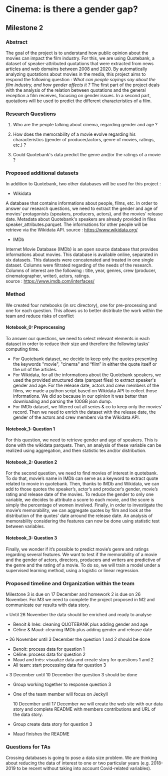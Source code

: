 # Cinema: is there a gender gap?
## Milestone 2


### Abstract

The goal of the project is to understand how public opinion about the movies can impact the film industry. For this, we are using Quotebank, a dataset of speaker-attributed quotations that were extracted from news articles and web domains between 2008 and 2020. By automatically analyzing quotations about movies in the media, this project aims to respond the following question : *What can people sayings say about the film industry, and how gender affects it ?* The first part of the project deals with the analysis of the relation between quotations and the general reception a film receives, focusing on gender issues. In a second part, quotations will be used to predict the different characteristics of a film.


### Research Questions

1. Who are the people talking about cinema, regarding gender and age ?

2. How does the memorability of a movie evolve regarding his characteristics (gender of producer/actors, genre of movies, ratings, etc.) ?

3. Could Quotebank's data predict the genre and/or the ratings of a movie ?


### Proposed additional datasets

In addition to Quotebank, two other databases will be used for this project :

- Wikidata

A database that contains informations about people, films, etc. In order to answer our research questions, we need to extract the gender and age of movies' protagonists (speakers, producers, actors), and the movies' release date. Metadata about Quotebank's speakers are already provided in files speaker_attributes.parquet. The informations for other people will be retrieve via the Wikidata API.
source : https://www.wikidata.org/

- IMDb

Internet Movie Database (IMDb) is an open source database that provides informations about movies. This database is available online, separated in six datasets. This datasets were concatenated and treated in one single dataset. Columns were filtrated regarding of the needs of the research. Columns of interest are the following : title, year, genres, crew (producer, cinematographer, writer), actors, ratings.  
source : https://www.imdb.com/interfaces/


### Method

We created four notebooks (in src directory), one for pre-processing and one for each question. This allows us to better distribute the work within the team and reduce risks of conflict

#### Notebook_0: Preprocessing
To answer our questions, we need to select relevant elements in each dataset in order to reduce their size and therefore the following tasks' computing time.
- For Quotebank dataset, we decide to keep only the quotes presenting the keywords "movie", "cinema" and “film” in either the quote itself or the url of the articles.
- For Wikidata, for all the informations about the Quotebank speakers, we used the provided structured data (parquet files) to extract speaker's gender and age. For the release date, actors and crew members of the films, we made a python script based on Wikidata API to collect those informations. We did so because in our opinion it was better than downloading and parsing the 100GB json dump.
- For IMDb dataset, we filtered out all series & co to keep only the movies' record. Then we need to enrich the dataset with the release date, the gender of the actors and crew members via the Wikidata API.

#### Notebook_1: Question 1
For this question, we need to retrieve gender and age of speakers. This is done with the wikidata parquets. Then, an analysis of these variable can be realized using aggregation, and then statistic tes and/or distribution.

#### Notebook_2: Question 2
For the second question, we need to find movies of interest in quotebank. To do that, movie’s name in IMDb can serve as a keyword to extract quote related to movie in quotebank. Then, thanks to IMDb and Wikidata, we can add to those quotes the speaker’s, actor’s and producer’s gender, movie’s rating and release date of the movies. To reduce the gender to only one variable, we decides to attribute a score to each movie, and the score is simply the percentage of women involved. Finally, in order to investigate the movie’s memorability, we can aggregate quotes by film and look at the distribution of the quotes' date arround the release date. An analysis of memorability considering the features can now be done using statistic test between variables.

#### Notebook_3: Question 3
Finally, we wonder if it’s possible to predict movie’s genre and ratings regarding several features. We want to test if the memorability of a movie and the gender of actors, directors, producers and writers are predictive of the genre and the rating of a movie. To do so, we will train a model under a supervised learning method, using a logistic or linear regression.


### Proposed timeline and Organization within the team

Milestone 3 is due on 17 December and homework 2 is due on 26 November. For M3 we need to complete the project proposed in M2 and communicate our results with data story.

•	Until 26 November the data should be enriched and ready to analyse

- Benoit & Inès: cleaning QUOTEBANK plus adding gender and age
- Céline & Maud: cleaning IMDb plus adding gender and release date

•	26 November until 3 December the question 1 and 2 should be done

- Benoit: process data for question 1
- Céline: process data for question 2
- Maud and Inès: visualize data and create story for questions 1 and 2
- All team: start processing data for question 3

•	3 December until 10 December the question 3 should be done

- Group working together to response question 3
- One of the team member will focus on Jeckyll

	10 December until 17 December we will create the web site with our data story and complete README with members contributions and URL of the data story.

- Group create data story for question 3
- Maud finishes the README


### Questions for TAs

Crossing databases is going to pose a data size problem. We are thinking about reducing the data of interest to one or two particular years (e.g. 2018-2019 to be recent without taking into account Covid-related variables).
